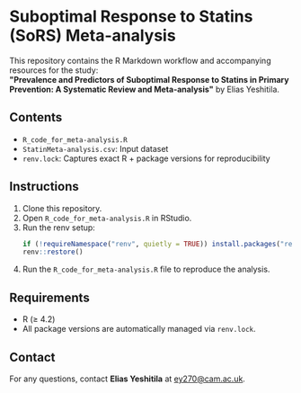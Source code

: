 # Suboptimal Response to Statins (SoRS) Meta-analysis

This repository contains the R Markdown workflow and accompanying resources for the study:  
**"Prevalence and Predictors of Suboptimal Response to Statins in Primary Prevention: A Systematic Review and Meta-analysis"** by Elias Yeshitila.

## Contents
- `R_code_for_meta-analysis.R`
- `StatinMeta-analysis.csv`: Input dataset
- `renv.lock`: Captures exact R + package versions for reproducibility

## Instructions
1. Clone this repository.
2. Open `R_code_for_meta-analysis.R` in RStudio.
3. Run the renv setup:
   ```r
   if (!requireNamespace("renv", quietly = TRUE)) install.packages("renv")
   renv::restore()
   ```
4. Run the `R_code_for_meta-analysis.R` file to reproduce the analysis.

## Requirements
- R (≥ 4.2)
- All package versions are automatically managed via `renv.lock`.

## Contact
For any questions, contact **Elias Yeshitila** at ey270@cam.ac.uk.
